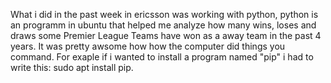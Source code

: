 What i did in the past week in ericsson was working with python, python is an programm in ubuntu that helped me analyze how many wins, loses and draws some Premier League Teams have won as a away team in the past 4 years. It  was pretty awsome how how the computer did things you command. For exaple if i wanted to install a program named "pip" i had to write this: sudo apt install pip. 
